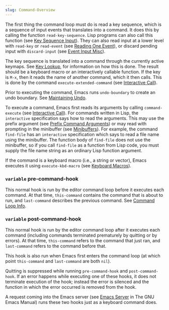 ```yaml
---
slug: Command-Overview
---
```


The first thing the command loop must do is read a key sequence, which is a sequence of input events that translates into a command. It does this by calling the function `read-key-sequence`. Lisp programs can also call this function (see [Key Sequence Input](/docs/elisp/Key-Sequence-Input)). They can also read input at a lower level with `read-key` or `read-event` (see [Reading One Event](/docs/elisp/Reading-One-Event)), or discard pending input with `discard-input` (see [Event Input Misc](/docs/elisp/Event-Input-Misc)).

The key sequence is translated into a command through the currently active keymaps. See [Key Lookup](/docs/elisp/Key-Lookup), for information on how this is done. The result should be a keyboard macro or an interactively callable function. If the key is `M-x`, then it reads the name of another command, which it then calls. This is done by the command `execute-extended-command` (see [Interactive Call](/docs/elisp/Interactive-Call)).

Prior to executing the command, Emacs runs `undo-boundary` to create an undo boundary. See [Maintaining Undo](/docs/elisp/Maintaining-Undo).

To execute a command, Emacs first reads its arguments by calling `command-execute` (see [Interactive Call](/docs/elisp/Interactive-Call)). For commands written in Lisp, the `interactive` specification says how to read the arguments. This may use the prefix argument (see [Prefix Command Arguments](/docs/elisp/Prefix-Command-Arguments)) or may read with prompting in the minibuffer (see [Minibuffers](/docs/elisp/Minibuffers)). For example, the command `find-file` has an `interactive` specification which says to read a file name using the minibuffer. The function body of `find-file` does not use the minibuffer, so if you call `find-file` as a function from Lisp code, you must supply the file name string as an ordinary Lisp function argument.

If the command is a keyboard macro (i.e., a string or vector), Emacs executes it using `execute-kbd-macro` (see [Keyboard Macros](/docs/elisp/Keyboard-Macros)).

### <span className="tag variable">`variable`</span> **pre-command-hook**

This normal hook is run by the editor command loop before it executes each command. At that time, `this-command` contains the command that is about to run, and `last-command` describes the previous command. See [Command Loop Info](/docs/elisp/Command-Loop-Info).

### <span className="tag variable">`variable`</span> **post-command-hook**

This normal hook is run by the editor command loop after it executes each command (including commands terminated prematurely by quitting or by errors). At that time, `this-command` refers to the command that just ran, and `last-command` refers to the command before that.

This hook is also run when Emacs first enters the command loop (at which point `this-command` and `last-command` are both `nil`).

Quitting is suppressed while running `pre-command-hook` and `post-command-hook`. If an error happens while executing one of these hooks, it does not terminate execution of the hook; instead the error is silenced and the function in which the error occurred is removed from the hook.

A request coming into the Emacs server (see [Emacs Server](https://www.gnu.org/software/emacs/manual/html_mono/emacs.html#Emacs-Server) in The GNU Emacs Manual) runs these two hooks just as a keyboard command does.
